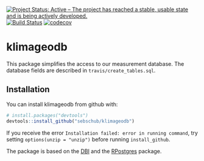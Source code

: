 [![Project Status: Active – The project has reached a stable, usable state and is being actively developed.](http://www.repostatus.org/badges/latest/active.svg)](http://www.repostatus.org/#active) [![Build Status](https://travis-ci.com/sebschub/klimageodb.svg?branch=master)](https://travis-ci.com/sebschub/klimageodb) [![codecov](https://codecov.io/gh/sebschub/klimageodb/branch/master/graph/badge.svg)](https://codecov.io/gh/sebschub/klimageodb)

# klimageodb

This package simplifies the access to our measurement database. The
database fields are described in `travis/create_tables.sql`.

## Installation

You can install klimageodb from github with:


``` r
# install.packages("devtools")
devtools::install_github("sebschub/klimageodb")
```
If you receive the error `Installation failed: error in running
command`, try setting `options(unzip = "unzip")` before running
`install_github`.

The package is based on the
[DBI](https://cran.r-project.org/web/packages/DBI/) and the
[RPostgres](https://cran.r-project.org/web/packages/RPostgres/) package.
